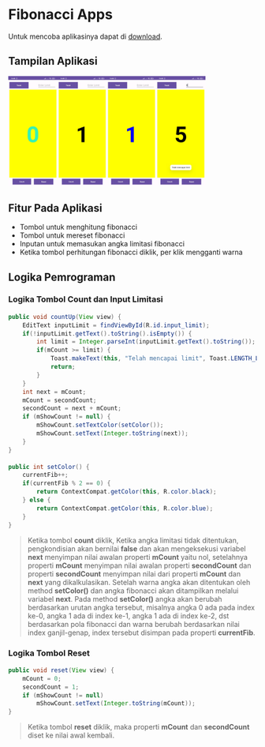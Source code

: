 # Fibonacci Apps
Untuk mencoba aplikasinya dapat di [download](my-apps.apk).
## Tampilan Aplikasi
<img src="img/1.jpg" width=100 align="left">
<img src="img/2.jpg" width=100 align="left">
<img src="img/3.jpg" width=100 align="left">
<img src="img/4.jpg" width=100 >

## Fitur Pada Aplikasi
- Tombol untuk menghitung fibonacci
- Tombol untuk mereset fibonacci
- Inputan untuk memasukan angka limitasi fibonacci
- Ketika tombol perhitungan fibonacci diklik, per klik mengganti warna

## Logika Pemrograman
### Logika Tombol Count dan Input Limitasi
```java 
public void countUp(View view) {
    EditText inputLimit = findViewById(R.id.input_limit);
    if(!inputLimit.getText().toString().isEmpty()) {
        int limit = Integer.parseInt(inputLimit.getText().toString());
        if(mCount >= limit) {
            Toast.makeText(this, "Telah mencapai limit", Toast.LENGTH_LONG).show();
            return;
        }
    }
    int next = mCount;
    mCount = secondCount;
    secondCount = next + mCount;
    if (mShowCount != null) {
        mShowCount.setTextColor(setColor());
        mShowCount.setText(Integer.toString(next));
    }
}

public int setColor() {
    currentFib++;
    if(currentFib % 2 == 0) {
        return ContextCompat.getColor(this, R.color.black);
    } else {
        return ContextCompat.getColor(this, R.color.blue);
    }
}
```
> Ketika tombol **count** diklik, Ketika angka limitasi tidak ditentukan, pengkondisian akan bernilai **false** dan akan mengeksekusi variabel **next** menyimpan nilai awalan properti **mCount** yaitu nol, setelahnya properti **mCount** menyimpan nilai awalan properti **secondCount** dan properti **secondCount** menyimpan nilai dari properti **mCount** dan **next** yang dikalkulasikan. Setelah warna angka akan ditentukan oleh method **setColor()** dan angka fibonacci akan ditampilkan melalui variabel **next**. Pada method **setColor()** angka akan berubah berdasarkan urutan angka tersebut, misalnya angka 0 ada pada index ke-0, angka 1 ada di index ke-1, angka 1 ada di index ke-2, dst berdasarkan pola fibonacci dan warna berubah berdasarkan nilai index ganjil-genap, index tersebut disimpan pada properti **currentFib**.

### Logika Tombol Reset
```java
public void reset(View view) {
    mCount = 0;
    secondCount = 1;
    if (mShowCount != null)
        mShowCount.setText(Integer.toString(mCount));
}
```
> Ketika tombol **reset** diklik, maka properti **mCount** dan **secondCount** diset ke nilai awal kembali.
